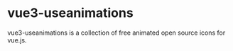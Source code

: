 # vue3-useanimations
vue3-useanimations is a collection of free animated open source icons for vue.js.
